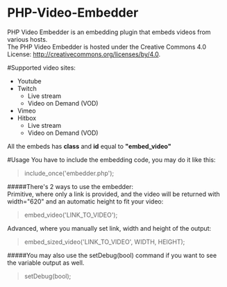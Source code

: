 # PHP-Video-Embedder
PHP Video Embedder is an embedding plugin that embeds videos from various hosts.  
The PHP Video Embedder is hosted under the Creative Commons 4.0 License: http://creativecommons.org/licenses/by/4.0.

#Supported video sites:
- Youtube
- Twitch
  - Live stream
  - Video on Demand (VOD)
- Vimeo
- Hitbox
  - Live stream
  - Video on Demand (VOD)

All the embeds has **class** and **id** equal to **"embed_video"**

#Usage
You have to include the embedding code, you may do it like this:
>include_once('embedder.php');

#####There's 2 ways to use the embedder:  
Primitive, where only a link is provided, and the video will be returned with width="620" and an automatic height to fit your video:
>embed_video('LINK_TO_VIDEO');  

Advanced, where you manually set link, width and height of the output:
>embed_sized_video('LINK_TO_VIDEO', WIDTH, HEIGHT); 

#####You may also use the setDebug(bool) command if you want to see the variable output as well.
>setDebug(bool);
